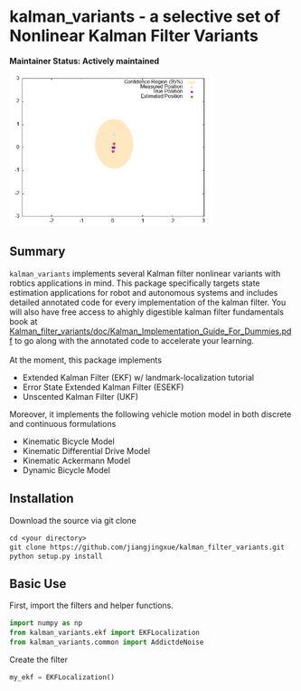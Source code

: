 
# kalman_variants - a selective set of Nonlinear Kalman Filter Variants
**Maintainer Status: Actively maintained**

<img src="./doc/ekf.gif" width="360" height="270" style="border-radius: 10px box-shadow: 0 0 10px rgba(0, 0, 0, 0.2);">

## Summary
`kalman_variants` implements several Kalman filter nonlinear variants with robtics applications in mind. This package specifically targets state estimation applications for robot and autonomous systems and includes detailed annotated code for every implementation of the kalman filter. You will also have free access to ahighly digestible kalman filter fundamentals book at [Kalman_filter_variants/doc/Kalman_Implementation_Guide_For_Dummies.pdf](https://github.com/jiangjingxue/Kalman_filter_variants/blob/18eac9ea2c95a9e930855d244a0914131d351721/doc/Kalman_Implementation_Guide_For_Dummies.pdf) to go along with the annotated code to accelerate your learning. 
<br/> <br/>
At the moment, this package implements 
* Extended Kalman Filter (EKF) w/ landmark-localization tutorial
* Error State Extended Kalman Filter (ESEKF) 
* Unscented Kalman Filter (UKF)

Moreover, it implements the following vehicle motion model in both discrete and continuous formulations
* Kinematic Bicycle Model  
* Kinematic Differential Drive Model 
* Kinematic Ackermann Model
* Dynamic Bicycle Model

## Installation
Download the source via git clone 
````
cd <your directory>
git clone https://github.com/jiangjingxue/kalman_filter_variants.git
python setup.py install
````
## Basic Use
First, import the filters and helper functions.
````python
import numpy as np
from kalman_variants.ekf import EKFLocalization
from kalman_variants.common import AddictdeNoise
````
Create the filter 
````python
my_ekf = EKFLocalization()
````



